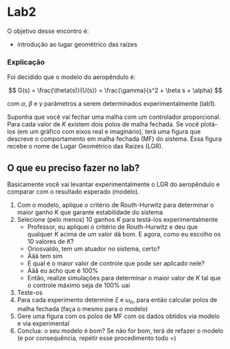 # Lab2

O objetivo desse encontro é:

- introdução ao lugar geométrico das raízes

### Explicação

Foi decidido que o modelo do aeropêndulo é:

$$ G(s) = \frac{\theta(s)}{U(s)} = \frac{\gamma}{s^2 + \beta s + \alpha} $$

com $\alpha$, $\beta$ e $\gamma$ parâmetros a serem determinados experimentalmente (lab1).

Suponha que você vai fechar uma malha com um controlador proporcional. Para cada valor de $K$ existem dois polos de malha fechada. Se você plotá-los (em um gráfico com eixos real e imaginário), terá uma figura que descreve o comportamento em malha fechada (MF) do sistema. Essa figura recebe o nome de Lugar Geométrico das Raízes (LGR).

## O que eu preciso fazer no lab?

Basicamente você vai levantar experimentalmente o LGR do aeropêndulo e comparar com o resultado esperado (modelo).

1. Com o modelo, aplique o critério de Routh-Hurwitz para determinar o maior ganho $K$ que garante estabilidade do sistema
2. Selecione (pelo menos) 10 ganhos $K$ para testá-los experimentalmente
    * Professor, eu apliquei o critério de Routh-Hurwitz e deu que qualquer $K$ acima de um valor dá bom. E agora, como eu escolho os 10 valores de $K$?
    * Oriosvaldo, tem um atuador no sistema, certo?
    * Ããã tem sim
    * E qual é o maior valor de controle que pode ser aplicado nele?
    * Ããã eu acho que é 100%
    * Então, realize simulações para determinar o maior valor de $K$ tal que o controle máximo seja de 100% uai
4. Teste-os
5. Para cada experimento determine $\xi$ e $\omega_n$, para então calcular polos de malha fechada (faça o mesmo para o modelo)
6. Gere uma figura com os polos de MF com os dados obtidos via modelo e via experimental
7. Conclua: o seu modelo é bom? Se não for bom, terá de refazer o modelo (e por consequência, repetir esse procedimento todo =)
